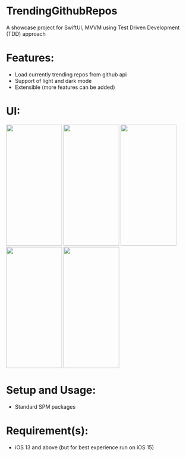 # TrendingGithubRepos

A showcase project for SwiftUI, MVVM using Test Driven Development (TDD) approach

# Features:

* Load currently trending repos from github api
* Support of light and dark mode
* Extensible (more features can be added)




# UI:

<img src="https://drive.google.com/uc?export=view&id=1cbzm-Urvz0INBSnwx74_B2JIKqNOIxlH" width="150" height="325">     <img src="https://drive.google.com/uc?export=view&id=1iyWwMAGzEPGU-G-9KCgahkAquS4wBDr7" width="150" height="325">     <img src="https://drive.google.com/uc?export=view&id=1Xeqzep_lfTz-5ub8pTBDWt3IgMkXJIeV" width="150" height="325">     <img src="https://drive.google.com/uc?export=view&id=1kwP8MJYmbaIR0v9OKGDGRMNo4K8emBj6" width="150" height="325">     <img src="https://drive.google.com/uc?export=view&id=1xRzvsZ8qlS4S6G2x2NOxbylZ2bVM3yMB" width="150" height="325"> 


# Setup and Usage:

* Standard SPM packages

# Requirement(s):

* iOS 13 and above (but for best experience run on iOS 15)
